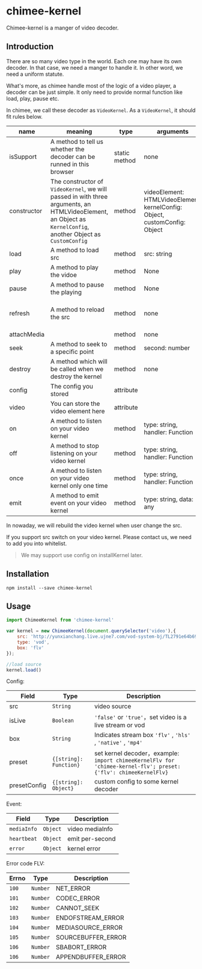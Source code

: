 # chimee-kernel

Chimee-kernel is a manger of video decoder.

## Introduction

There are so many video type in the world. Each one may have its own decoder. In that case, we need a manger to handle it. In other word, we need a uniform statute.

What's more, as chimee handle most of the logic of a video player, a decoder can be just simple. It only need to provide normal function like load, play, pause etc.

In chimee, we call these decoder as `VideoKernel`. As a `VideoKernel`, it should fit rules below.

| name        | meaning                                  | type          | arguments                                | note                   |
| ----------- | ---------------------------------------- | ------------- | ---------------------------------------- | ---------------------- |
| isSupport   | A method to tell us whether the decoder can be runned in this browser | static method | none                                     | Must be a staic method |
| constructor | The constructor of `VideoKernel`, we will passed in with three arguments, an HTMLVideoElement, an Object as `KernelConfig`, another Object as `CustomConfig` | method        | videoElement: HTMLVideoElement, kernelConfig: Object, customConfig: Object |                        |
| load        | A method to load src                     | method        | src: string                              |                        |
| play        | A method to play the vidoe               | method        | None                                     |                        |
| pause       | A method to pause the playing            | method        | None                                     |                        |
| refresh     | A method to reload the src               | method        | none                                     | not ready to use yet   |
| attachMedia |                                          | method        | none                                     |                        |
| seek        | A method to seek to a specific point     | method        | second: number                           |                        |
| destroy     | A method which will be called when we destroy the kernel | method        | none                                     |                        |
| config      | The config you stored                    | attribute     |                                          |                        |
| video       | You can store the video element here     | attribute     |                                          |                        |
| on          | A method to listen on your video kernel  | method        | type: string, handler: Function          |                        |
| off         | A method to stop listening on your video kernel | method        | type: string, handler: Function          |                        |
| once        | A method to listen on your video kernel only one time | method        | type: string, handler: Function          |                        |
| emit        | A method to emit event on your video kernel | method        | type: string, data: any                  |                        |

In nowaday, we will rebuild the video kernel when user change the src.

If you support src switch on your video kernel. Please contact us, we need to add you into whitelist.

> We may support use config on installKernel later.

## Installation

```
npm install --save chimee-kernel
```
## Usage
```javascript
import ChimeeKernel from 'chimee-kernel'

var kernel = new ChimeeKernel(document.querySelector('video'),{
    src: 'http://yunxianchang.live.ujne7.com/vod-system-bj/TL2791e64b69ea0bea234c284c694986aa.flv',
    type: 'vod',
    box: 'flv'
});

//load source
kernel.load()
```

Config:

| Field        | Type                   | Description                              |
| ------------ | ---------------------- | ---------------------------------------- |
| src          | `String`               | video source                             |
| isLive       | `Boolean`              | `'false'` or `'true'`，set video is a live stream or vod |
| box          | `String`               | Indicates stream box `'flv'` , `'hls'` , `'native'` , `'mp4'` |
| preset       | `{[string]: Function}` | set kernel decoder，example: `import chimeeKernelFlv for 'chimee-kernel-flv'; preset:{'flv': chimeeKernelFlv}` |
| presetConfig | `{[string]: Object}`   | custom config to some kernel decoder     |

Event:

| Field       | Type     | Description      |
| ----------- | -------- | ---------------- |
| `mediaInfo` | `Object` | video  mediaInfo |
| `heartbeat` | `Object` | emit per-second  |
| `error`     | `Object` | kernel error     |

Error code FLV:

| Errno | Type     | Description        |
| ----- | -------- | ------------------ |
| `100` | `Number` | NET_ERROR          |
| `101` | `Number` | CODEC_ERROR        |
| `102` | `Number` | CANNOT_SEEK        |
| `103` | `Number` | ENDOFSTREAM_ERROR  |
| `104` | `Number` | MEDIASOURCE_ERROR  |
| `105` | `Number` | SOURCEBUFFER_ERROR |
| `106` | `Number` | SBABORT_ERROR      |
| `106` | `Number` | APPENDBUFFER_ERROR |
